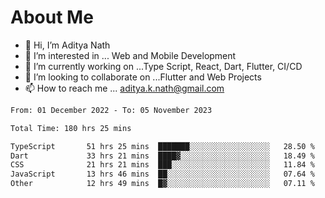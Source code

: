 # About Me

- 👋 Hi, I’m Aditya Nath
- 👀 I’m interested in ... Web and Mobile Development
- 🌱 I’m currently working on ...Type Script, React, Dart, Flutter, CI/CD
- 💞️ I’m looking to collaborate on ...Flutter and Web Projects
- 📫 How to reach me ... aditya.k.nath@gmail.com

<!--START_SECTION:waka-->

```txt
From: 01 December 2022 - To: 05 November 2023

Total Time: 180 hrs 25 mins

TypeScript       51 hrs 25 mins  ███████░░░░░░░░░░░░░░░░░░   28.50 %
Dart             33 hrs 21 mins  ████▓░░░░░░░░░░░░░░░░░░░░   18.49 %
CSS              21 hrs 21 mins  ███░░░░░░░░░░░░░░░░░░░░░░   11.84 %
JavaScript       13 hrs 46 mins  ██░░░░░░░░░░░░░░░░░░░░░░░   07.64 %
Other            12 hrs 49 mins  █▓░░░░░░░░░░░░░░░░░░░░░░░   07.11 %
```

<!--END_SECTION:waka-->

<!---
kronosking007/kronosking007 is a ✨ special ✨ repository because its `README.md` (this file) appears on your GitHub profile.
You can click the Preview link to take a look at your changes.
--->
